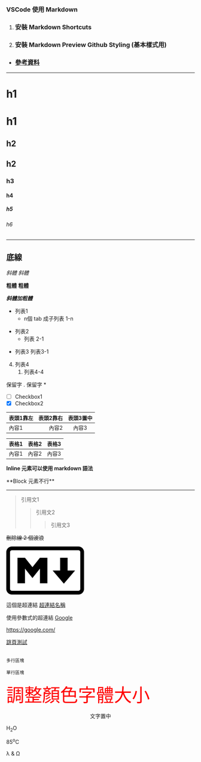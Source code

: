 ### VSCode 使用 Markdown 
1. ### 安裝 Markdown Shortcuts
2. ### 安裝 Markdown Preview Github Styling (基本樣式用)

* ### [參考資料](https://github.com/emn178/markdown/blob/master/README.md)

---

# h1
h1
===
## h2
h2
---
### h3
#### h4
##### h5
###### h6

***
底線
---

*斜體*
_斜體_

**粗體**
__粗體__

***斜體加粗體***

- 列表1
    - n個 tab 成子列表 1-n
* 列表2
    * 列表 2-1
+ 列表3
    列表3-1
4. 列表4
    1. 列表4-4

保留字 \. 
保留字 \*

- [ ] Checkbox1
- [X] Checkbox2

| 表頭1靠左 | 表頭2靠右 | 表頭3置中 |
| -- | --: | :--: |
| 內容1 | 內容2 | 內容3 |

<table>
    <thead>
        <tr>
            <th>表格1</th>
            <th>表格2</th>
            <th>表格3</th>
        </tr>
    </thead>
    <tbody>
        <tr>
            <td>內容1</td>
            <td>內容2</td>
            <td>內容3</td>
        </tr>
    </tbody>    
</table>

<span>**Inline 元素可以使用 markdown 語法**</span>

<div>
    **Block 元素不行**
</div>

---

>引用文1
> >引用文2
> >> 引用文3

~~刪除線 2 個波浪~~

![替代圖片文字顯示](/Markdown_Practice/Markdown.png "圖片 Title")

這個是超連結 [超連結名稱](https://google.com/)

[id]: https://google.com/  "參數式的超連結"
使用參數式的超連結 [Google][id]

<https://google.com/>

[跳頁測試](/Markdown_Practice/Redirect_Test.md "跳頁測試")

```C#

多行區塊

```

`單行區塊`

<font size='14' color = 'red'>調整顏色字體大小</font>

<center>文字置中</center>

H<sub>2</sub>O

85<sup>o</sup>C

&lambda;
&amp;
&Omega;

